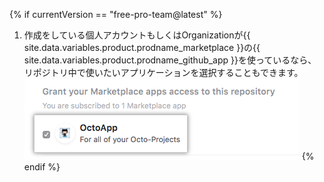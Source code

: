 {% if currentVersion == "free-pro-team@latest" %}
1. 作成をしている個人アカウントもしくはOrganizationが{{ site.data.variables.product.prodname_marketplace }}の{{ site.data.variables.product.prodname_github_app }}を使っているなら、リポジトリ中で使いたいアプリケーションを選択することもできます。 ![{{ site.data.variables.product.prodname_marketplace }} から取得したアカウントの {{ site.data.variables.product.prodname_github_app }} のリストと、アクセスを許可するオプション](/assets/images/help/repository/create-repository-choose-marketplace-apps.png)
{% endif %}
